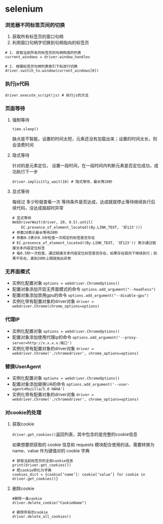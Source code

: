 # selenium

### 浏览器不同标签页间的切换

1. 获取所有标签页的窗口句柄
2. 利用窗口句柄字切换到句柄指向的标签页

```
# 1. 获取当前所有的标签页的句柄构成的列表
current_windows = driver.window_handles

# 2. 根据标签页句柄列表索引下标进行切换
driver.switch_to.window(current_windows[0])
```

### 执行js代码

```
driver.execute_script(js) # 执行js的方法
```

### 页面等待

1. 强制等待

   ```
   time.sleep()
   ```

   缺点是不智能，设置的时间太短，元素还没有加载出来；设置的时间太长，则会浪费时间

2. 隐式等待

   针对的是元素定位， 设置一段时间，在一段时间内判断元素是否定位成功，成功执行下一步

   ```
   driver.implicitly_wait(10) # 隐式等待，最长等20秒
   ```

3. 显式等待

   每经过 多少秒就查看一次 等待条件是否达成，达成就就停止等待继续执行后续代码，没达成报超时异常

   ```
   # 显式等待
   WebDriverWait(driver, 20, 0.5).until(
       EC.presence_of_element_located((By.LINK_TEXT, '好123')))  
   # 参数20表示最长等待20秒
   # 参数0.5表示0.5秒检查一次规定的标签是否存在
   # EC.presence_of_element_located((By.LINK_TEXT, '好123')) 表示通过链接文本内容定位标签
   # 每0.5秒一次检查，通过链接文本内容定位标签是否存在，如果存在就向下继续执行；如果不存在，直到20秒上限就抛出异常
   ```

### 无界面模式

- 实例化配置对象 `options = webdriver.ChromeOptions()`
- 配置对象添加开启无界面模式的命令 `options.add_argument("--headless")`
- 配置对象添加禁用gpu的命令 `options.add_argument("--disable-gpu")`
- 实例化带有配置对象的driver对象 `driver = webdriver.Chrome(chrome_options=options)`

### 代理IP

- 实例化配置对象  `options = webdriver.ChromeOptions()`
- 配置对象添加使用代理ip的命令 `options.add_argument('--proxy-server=http://x.x.x.x:端口')`
- 实例化带有配置对象的driver对象 `driver = webdriver.Chrome('./chromedriver', chrome_options=options)`

### 替换UserAgent

- 实例化配置对象 `options = webdriver.ChromeOptions()`
- 配置对象添加替换UA的命令 `options.add_argument('--user-agent=Mozilla/5.0 HAHA')`
- 实例化带有配置对象的driver对象 `driver = webdriver.Chrome('./chromedriver', chrome_options=options)`

### 对cookie的处理

1. 获取cookie

   `driver.get_cookies()`返回列表，其中包含的是完整的cookie信息

   如果想要把获取的 cookie 信息和 requests 模块配合使用的话，需要转换为 name、value 作为键值对的 cookie 字典

   ```
   # 获取当前标签页的全部cookie信息
   print(driver.get_cookies())
   # 把cookie转化为字典
   cookies_dict = {cookie[‘name’]: cookie[‘value’] for cookie in driver.get_cookies()}
   ```

2. 删除cookie

   ```
   #删除一条cookie
   driver.delete_cookie("CookieName")
   
   # 删除所有的cookie
   driver.delete_all_cookies()
   ```

